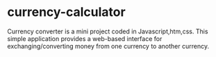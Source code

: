 # currency-calculator
Currency converter is a mini project coded in Javascript,htm,css. This simple application provides a web-based interface for exchanging/converting money from one currency to another currency.
